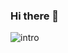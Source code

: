 ### Hi there 👋

![intro](https://user-images.githubusercontent.com/47364240/209373115-79d8550d-88b3-4b62-90d7-03d384035d27.PNG)


<!--
**brendencallahan/brendencallahan** is a ✨ _special_ ✨ repository because its `README.md` (this file) appears on your GitHub profile.

Here are some ideas to get you started:

- 🔭 I’m currently working on ...
- 🌱 I’m currently learning ...
- 👯 I’m looking to collaborate on ...
- 🤔 I’m looking for help with ...
- 💬 Ask me about ...
- 📫 How to reach me: ...
- 😄 Pronouns: ...
- ⚡ Fun fact: ...
-->
